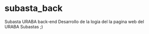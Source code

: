 # subasta_back

Subasta URABA
back-end
Desarrollo de la logia del la pagina web del URABA
Subastas ;)

